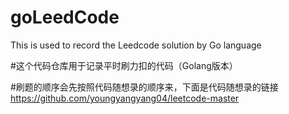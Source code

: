 # goLeedCode
This is used to record the Leedcode solution  by Go language

#这个代码仓库用于记录平时刷力扣的代码（Golang版本）

#刷题的顺序会先按照代码随想录的顺序来，下面是代码随想录的链接
https://github.com/youngyangyang04/leetcode-master


